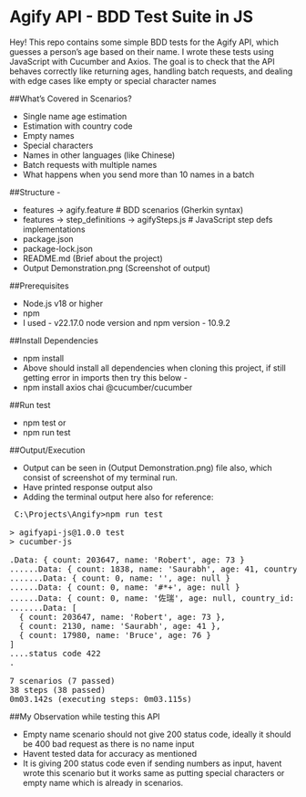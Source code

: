 # Agify API - BDD Test Suite in JS

Hey! This repo contains some simple BDD tests for the Agify API, which guesses a person’s age based on their name.
I wrote these tests using JavaScript with Cucumber and Axios. The goal is to check that the API behaves correctly like returning ages, handling batch requests, and dealing with edge cases like empty or special character names


##What’s Covered in Scenarios?

- Single name age estimation
- Estimation with country code
- Empty names
- Special characters
- Names in other languages (like Chinese)
- Batch requests with multiple names
- What happens when you send more than 10 names in a batch

##Structure - 

- features -> agify.feature # BDD scenarios (Gherkin syntax)
- features -> step_definitions -> agifySteps.js # JavaScript step defs implementations
- package.json
- package-lock.json
- README.md (Brief about the project)
- Output Demonstration.png (Screenshot of output)


##Prerequisites
- Node.js v18 or higher
- npm
- I used - v22.17.0 node version and npm version - 10.9.2

##Install Dependencies
- npm install
- Above should install all dependencies when cloning this project, if still getting error in imports then try this below -
- npm install axios chai @cucumber/cucumber

##Run test
- npm test
  or
- npm run test

##Output/Execution
- Output can be seen in (Output Demonstration.png) file also, which consist of screenshot of my terminal run.
- Have printed response output also
- Adding the terminal output here also for reference:

<pre>
 C:\Projects\Angify>npm run test

> agifyapi-js@1.0.0 test
> cucumber-js

.Data: { count: 203647, name: 'Robert', age: 73 }
......Data: { count: 1838, name: 'Saurabh', age: 41, country_id: 'IN' }
.......Data: { count: 0, name: '', age: null }
......Data: { count: 0, name: '#*+', age: null }
......Data: { count: 0, name: '佐瑞', age: null, country_id: 'CN' }
.......Data: [
  { count: 203647, name: 'Robert', age: 73 },
  { count: 2130, name: 'Saurabh', age: 41 },
  { count: 17980, name: 'Bruce', age: 76 }
]
....status code 422
.

7 scenarios (7 passed)
38 steps (38 passed)
0m03.142s (executing steps: 0m03.115s)
</pre>

##My Observation while testing this API
- Empty name scenario should not give 200 status code, ideally it should be 400 bad request as there is no name input
- Havent tested data for accuracy as mentioned
- It is giving 200 status code even if sending numbers as input, havent wrote this scenario but it works same as putting special characters or empty name which is already in scenarios.
